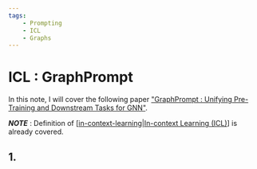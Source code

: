 ```yaml
---
tags:
    - Prompting
    - ICL
    - Graphs
---
```


# ICL : GraphPrompt

In this note, I will cover the following paper ["GraphPrompt : Unifying Pre-Training and Downstream Tasks for GNN"](https://arxiv.org/abs/2302.08043).

_**NOTE**_ : Definition of [[in-context-learning|In-context Learning (ICL)]] is already covered.

## 1. 

[//begin]: # "Autogenerated link references for markdown compatibility"
[in-context-learning|In-context Learning (ICL)]: ../Miscellaneous/in-context-learning "In-context Learning (ICL)"
[//end]: # "Autogenerated link references"